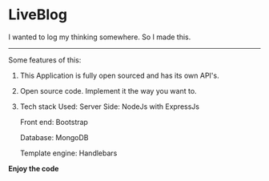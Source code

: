 # LiveBlog
I wanted to log my thinking somewhere. So I made this.

___
Some features of this:

1. This Application is fully open sourced and has its own API's.

2. Open source code. Implement it the way you want to.

3. Tech stack Used:
	Server Side: NodeJs with ExpressJs

 	Front end: Bootstrap
 	
 	Database: MongoDB
 	
 	Template engine: Handlebars

**Enjoy the code**


